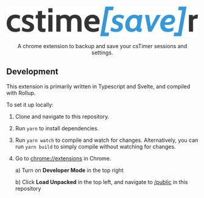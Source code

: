 <div align="center">
<img src="/public/assets/logo.svg"/>

A chrome extension to backup and save your csTimer sessions and settings.
</div>

## Development

This extension is primarily written in Typescript and Svelte, and compiled with Rollup.

To set it up locally:

1) Clone and navigate to this repository.

2) Run `yarn` to install dependencies.

3) Run `yarn watch` to compile and watch for changes. Alternatively, you can run `yarn build` to simply compile without watching for changes.

4) Go to [chrome://extensions](chrome://extensions) in Chrome.

    a) Turn on **Developer Mode** in the top right

    b) Click **Load Unpacked** in the top left, and navigate to [/public](/public) in this repository

